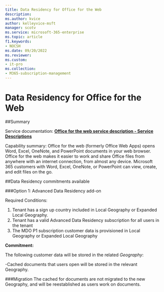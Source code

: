 ```yaml
---
title: Data Residency for Office for the Web
description: 
ms.author: kvice
author: kelleyvice-msft
manager: scotv
ms.service: microsoft-365-enterprise
ms.topic: article
f1.keywords:
- NOCSH
ms.date: 09/20/2022
ms.reviewer: 
ms.custom:
- it-pro
ms.collection:
- M365-subscription-management
---
```


# Data Residency for Office for the Web

##Summary

Service documentation:  <a href="https://learn.microsoft.com/en-us/office365/servicedescriptions/office-online-service-description/office-online-service-description" target="_blank">**Office for the web service description - Service Descriptions**</a>

Capability summary:  Office for the web (formerly Office Web Apps) opens Word, Excel, OneNote, and PowerPoint documents in your web browser. Office for the web makes it easier to work and share Office files from anywhere with an internet connection, from almost any device. Microsoft 365 customers with Word, Excel, OneNote, or PowerPoint can view, create, and edit files on the go.

##Data Residency commitments available

###Option 1: Advanced Data Residency add-on

Required Conditions:

1.	Tenant has a sign up country included in Local Geography or Expanded Local Geography.
2.	Tenant has a valid Advanced Data Residency subscription for all users in the tenant
3.	The MDO P1 subscription customer data is provisioned in Local Geography or Expanded Local Geography

**Commitment:**

The following customer data will be stored in the related *Geography*:

-Cached documents that users open will be stored in the relevant Geography.

###Migration 
The cached for documents are not migrated to the new Geography, and will be reestablished as users work on documents.
